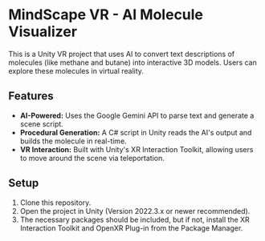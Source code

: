 # MindScape VR - AI Molecule Visualizer

This is a Unity VR project that uses AI to convert text descriptions of molecules (like methane and butane) into interactive 3D models. Users can explore these molecules in virtual reality.

## Features
- **AI-Powered:** Uses the Google Gemini API to parse text and generate a scene script.
- **Procedural Generation:** A C# script in Unity reads the AI's output and builds the molecule in real-time.
- **VR Interaction:** Built with Unity's XR Interaction Toolkit, allowing users to move around the scene via teleportation.

## Setup
1. Clone this repository.
2. Open the project in Unity (Version 2022.3.x or newer recommended).
3. The necessary packages should be included, but if not, install the XR Interaction Toolkit and OpenXR Plug-in from the Package Manager.